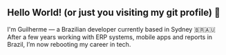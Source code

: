 ## Hello World! (or just you visiting my git profile) 🤨

I'm Guilherme — a Brazilian developer currently based in Sydney 🇧🇷🇦🇺  
After a few years working with ERP systems, mobile apps and reports in Brazil, I’m now rebooting my career in tech.
